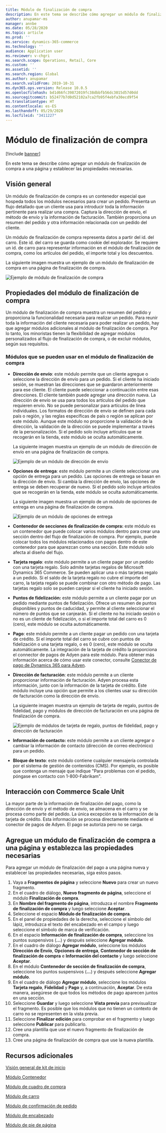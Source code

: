```yaml
---
title: Módulo de finalización de compra
description: En este tema se describe cómo agregar un módulo de finalización de compra a una página y establecer las propiedades necesarias.
author: anupamar-ms
manager: annbe
ms.date: 05/28/2020
ms.topic: article
ms.prod: ''
ms.service: dynamics-365-commerce
ms.technology: ''
audience: Application user
ms.reviewer: v-chgri
ms.search.scope: Operations, Retail, Core
ms.custom: ''
ms.assetid: ''
ms.search.region: Global
ms.author: anupamar
ms.search.validFrom: 2019-10-31
ms.dyn365.ops.version: Release 10.0.5
ms.openlocfilehash: bd1d66fc39872019fc38dbbfb56dc3015d57d0dd
ms.sourcegitcommit: b52477b7d0d52102a7ca2fb95f4ebfa30ecd9f54
ms.translationtype: HT
ms.contentlocale: es-ES
ms.lasthandoff: 05/29/2020
ms.locfileid: "3411227"
---
```

# <a name="checkout-module"></a>Módulo de finalización de compra


[!include [banner](includes/banner.md)]

En este tema se describe cómo agregar un módulo de finalización de compra a una página y establecer las propiedades necesarias.

## <a name="overview"></a>Visión general

Un módulo de finalización de compra es un contenedor especial que hospeda todos los módulos necesarios para crear un pedido. Presenta un flujo detallado que un cliente usa para introducir toda la información pertinente para realizar una compra. Captura la dirección de envío, el método de envío y la información de facturación. También proporciona un resumen del pedido y otra información relacionada con un pedido del cliente.

Un módulo de finalización de compra representa datos a partir del id. del carro. Este id. del carro se guarda como cookie del explorador. Se requiere un id. de carro para representar información en el módulo de finalización de compra, como los artículos del pedido, el importe total y los descuentos. 

La siguiente imagen muestra un ejemplo de un módulo de finalización de compra en una página de finalización de compra.

![Ejemplo de módulo de finalización de compra](./media/Checkout.PNG)

## <a name="checkout-module-properties"></a>Propiedades del módulo de finalización de compra

Un módulo de finalización de compra muestra un resumen del pedido y proporciona la funcionalidad necesaria para realizar un pedido. Para reunir toda la información del cliente necesaria para poder realizar un pedido, hay que agregar módulos adicionales al módulo de finalización de compra. Por lo tanto, los minoristas tienen la flexibilidad de agregar módulos personalizados al flujo de finalización de compra, o de excluir módulos, según sus requisitos.

### <a name="modules-that-can-be-used-in-the-checkout-module"></a>Módulos que se pueden usar en el módulo de finalización de compra

- **Dirección de envío**: este módulo permite que un cliente agregue o seleccione la dirección de envío para un pedido. Si el cliente ha iniciado sesión, se muestran las direcciones que se guardaron anteriormente para ese cliente. El cliente puede seleccionar a continuación entre esas direcciones. El cliente también puede agregar una dirección nueva. La dirección de envío se usa para todos los artículos del pedido que requieren envío. No se puede personalizar para artículos de línea individuales. Los formatos de dirección de envío se definen para cada país o región, y las reglas específicas de país o región se aplican por este módulo. Aunque este módulo no proporcione la validación de la dirección, la validación de la dirección se puede implementar a través de la personalización. Si el pedido solo incluye artículos que se recogerán en la tienda, este módulo se oculta automáticamente.

    La siguiente imagen muestra un ejemplo de un módulo de dirección de envío en una página de finalización de compra.

    ![Ejemplo de un módulo de dirección de envío](./media/ecommerce-shippingaddress.PNG)

- **Opciones de entrega**: este módulo permite a un cliente seleccionar una opción de entrega para un pedido. Las opciones de entrega se basan en la dirección de envío. Si cambia la dirección de envío, las opciones de entrega se deben recuperar de nuevo. Si el pedido solo incluye artículos que se recogerán en la tienda, este módulo se oculta automáticamente.

    La siguiente imagen muestra un ejemplo de un módulo de opciones de entrega en una página de finalización de compra.

    ![Ejemplo de un módulo de opciones de entrega](./media/ecommerce-deliveryoptions.PNG)

- **Contenedor de secciones de finalización de compra:** este módulo es un contenedor que puede colocar varios módulos dentro para crear una sección dentro del flujo de finalización de compra. Por ejemplo, puede colocar todos los módulos relacionados con pagos dentro de este contenedor para que aparezcan como una sección. Este módulo solo afecta al diseño del flujo.
- **Tarjeta regalo**: este módulo permite a un cliente pagar por un pedido con una tarjeta regalo. Solo admite tarjetas regalos de Microsoft Dynamics 365 Commerce. Se pueden aplicar una o más tarjetas regalo a un pedido. Si el saldo de la tarjeta regalo no cubre el importe del carro, la tarjeta regalo se puede combinar con otro método de pago. Las tarjetas regalo solo se pueden canjear si el cliente ha iniciado sesión.
- **Puntos de fidelización:** este módulo permite a un cliente pagar por un pedido mediante puntos de fidelización. Ofrece un resumen de puntos disponibles y puntos de caducidad, y permite al cliente seleccionar el número de puntos que se canjearán. Si el cliente no ha iniciado sesión o no es un cliente de fidelización, o si el importe total del carro es 0 (cero), este módulo se oculta automáticamente.
- **Pago**: este módulo permite a un cliente pagar un pedido con una tarjeta de crédito. Si el importe total del carro se cubre con puntos de fidelización o una tarjeta regalo, o es 0 (cero), este módulo se oculta automáticamente. La integración de la tarjeta de crédito la proporciona el connector de pagos de Adyen para este módulo. Para obtener más información acerca de cómo usar este conector, consulte [Conector de pago de Dynamics 365 para Adyen](dev-itpro/adyen-connector.md).
- **Dirección de facturación**: este módulo permite a un cliente proporcionar información de facturación. Adyen procesa esta información, junto con la información de la tarjeta de crédito. Este módulo incluye una opción que permite a los clientes usar su dirección de facturación como la dirección de envío.

    La siguiente imagen muestra un ejemplo de tarjeta de regalo, puntos de fidelidad, pago y módulos de dirección de facturación en una página de finalización de compra.

    ![Ejemplo de módulos de tarjeta de regalo, puntos de fidelidad, pago y dirección de facturación](./media/ecommerce-payments.PNG)

- **Información de contacto:** este módulo permite a un cliente agregar o cambiar la información de contacto (dirección de correo electrónico) para un pedido.

- **Bloque de texto**: este módulo contiene cualquier mensajería controlada por el sistema de gestión de contenidos (CMS). Por ejemplo, es posible que contenga un mensaje que indique "Para problemas con el pedido, póngase en contacto con 1-800-Fabrikam". 

## <a name="commerce-scale-unit-interaction"></a>Interacción con Commerce Scale Unit

La mayor parte de la información de finalización del pago, como la dirección de envío y el método de envío, se almacena en el carro y se procesa como parte del pedido. La única excepción es la información de la tarjeta de crédito. Esta información se procesa directamente mediante el conector de pagos de Adyen. El pago se autoriza pero no se carga.

## <a name="add-a-checkout-module-to-a-page-and-set-the-required-properties"></a>Agregue un módulo de finalización de compra a una página y establezca las propiedades necesarias

Para agregar un módulo de finalización del pago a una página nueva y establecer las propiedades necesarias, siga estos pasos.

1. Vaya a **Fragmentos de página** y seleccione **Nuevo** para crear un nuevo fragmento.
1. En el cuadro de diálogo, **Nuevo fragmento de página**, seleccione el módulo **Finalización de compra**.
1. En **Nombre del fragmento de página**, introduzca el nombre **Fragmento de finalización de compra** y luego seleccione **Aceptar**.
1. Seleccione el espacio **Módulo de finalización de compra**.
1. En el panel de propiedades de la derecha, seleccione el símbolo del lápiz, introduzca el texto del encabezado en el campo y luego seleccione el símbolo de marca de verificación.
1. En el espacio **Información de finalización de compra**, seleccione los puntos suspensivos (**...**) y después seleccione **Agregar módulo**.
1. En el cuadro de diálogo **Agregar módulo**, seleccione los módulos **Dirección de Envío**, **Opciones de entrega**, **Contenedor de sección de finalización de compra** e **Información del contacto** y luego seleccione **Aceptar**.
1. En el módulo **Contenedor de sección de finalización de compra**, seleccione los puntos suspensivos (**...**) y después seleccione **Agregar módulo**.
1. En el cuadro de diálogo **Agregar módulo**, seleccione los módulos **Tarjeta regalo**, **Fidelidad** y **Pago** y, a continuación, **Aceptar**. De esta manera, asegúrese de que todos los métodos de pago aparecen juntos en una sección.
1. Seleccione **Guardar** y luego seleccione **Vista previa** para previsualizar el fragmento. Es posible que los módulos que no tienen un contexto de carro no se representen en la vista previa.
1. Seleccione **Finalizar edición** para comprobar en el fragmento y luego seleccione **Publicar** para publicarlo.
1. Cree una plantilla que use el nuevo fragmento de finalización de compra.
1. Cree una página de finalización de compra que use la nueva plantilla.

## <a name="additional-resources"></a>Recursos adicionales

[Visión general de kit de inicio](starter-kit-overview.md)

[Módulo Contenedor](add-container-module.md)

[Módulo de cuadro de compra](add-buy-box.md)

[Módulo de carro](add-cart-module.md)

[Módulo de confirmación de pedido](order-confirmation-module.md)

[Módulo de encabezado](author-header-module.md)

[Módulo de pie de página](author-footer-module.md)
